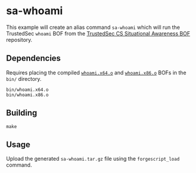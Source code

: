 # sa-whoami
This example will create an alias command `sa-whoami` which will run the TrustedSec `whoami`
BOF from the [TrustedSec CS Situational Awareness BOF](https://github.com/trustedsec/CS-Situational-Awareness-BOF) repository.


## Dependencies
Requires placing the compiled [`whoami.x64.o`](https://github.com/trustedsec/CS-Situational-Awareness-BOF/tree/master/SA/whoami) and [`whoami.x86.o`](https://github.com/trustedsec/CS-Situational-Awareness-BOF/tree/master/SA/whoami) BOFs in the `bin/` directory.
```
bin/whoami.x64.o
bin/whoami.x86.o
```

## Building
```
make
```

## Usage
Upload the generated `sa-whoami.tar.gz` file using the `forgescript_load` command.
